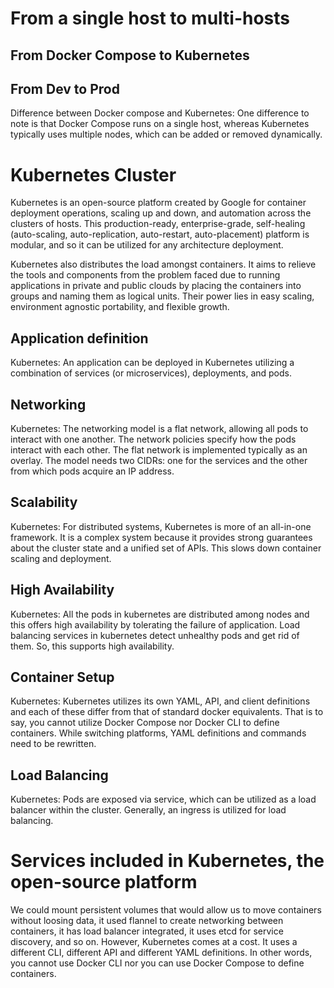# From a single host to multi-hosts
## From Docker Compose to Kubernetes
## From Dev to Prod

Difference between Docker compose and Kubernetes: 
One difference to note is that Docker Compose runs on a single host, whereas Kubernetes typically uses multiple nodes, which can be added or removed dynamically.


# Kubernetes Cluster
Kubernetes is an open-source platform created by Google for container deployment operations, scaling up and down, and automation across the clusters of hosts. This production-ready, enterprise-grade, self-healing (auto-scaling, auto-replication, auto-restart, auto-placement) platform is modular, and so it can be utilized for any architecture deployment.

Kubernetes also distributes the load amongst containers. It aims to relieve the tools and components from the problem faced due to running applications in private and public clouds by placing the containers into groups and naming them as logical units. Their power lies in easy scaling, environment agnostic portability, and flexible growth.

## Application definition
Kubernetes: An application can be deployed in Kubernetes utilizing a combination of services (or microservices), deployments, and pods.

## Networking
Kubernetes: The networking model is a flat network, allowing all pods to interact with one another. The network policies specify how the pods interact with each other. The flat network is implemented typically as an overlay. The model needs two CIDRs: one for the services and the other from which pods acquire an IP address.

## Scalability
Kubernetes: For distributed systems, Kubernetes is more of an all-in-one framework. It is a complex system because it provides strong guarantees about the cluster state and a unified set of APIs. This slows down container scaling and deployment.

## High Availability
Kubernetes: All the pods in kubernetes are distributed among nodes and this offers high availability by tolerating the failure of application. Load balancing services in kubernetes detect unhealthy pods and get rid of them. So, this supports high availability.

## Container Setup
Kubernetes: Kubernetes utilizes its own YAML, API, and client definitions and each of these differ from that of standard docker equivalents. That is to say, you cannot utilize Docker Compose nor Docker CLI to define containers. While switching platforms, YAML definitions and commands need to be rewritten.

## Load Balancing
Kubernetes: Pods are exposed via service, which can be utilized as a load balancer within the cluster. Generally, an ingress is utilized for load balancing.


# Services included in Kubernetes, the open-source platform

We could mount persistent volumes that would allow us to move containers without loosing data, it used flannel to create networking between containers, it has load balancer integrated, it uses etcd for service discovery, and so on. However, Kubernetes comes at a cost. It uses a different CLI, different API and different YAML definitions. In other words, you cannot use Docker CLI nor you can use Docker Compose to define containers.


